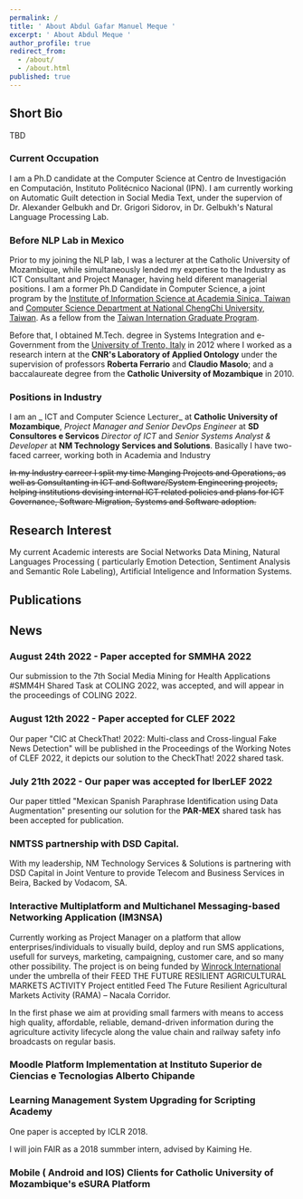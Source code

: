 ```yaml
---
permalink: /
title: ' About Abdul Gafar Manuel Meque '
excerpt: ' About Abdul Meque '
author_profile: true
redirect_from:
  - /about/
  - /about.html
published: true
---
```



## Short Bio
TBD

### Current Occupation
I am a Ph.D candidate at the Computer Science at Centro de Investigación en Computación, Instituto Politécnico Nacional (IPN). I am currently working on Automatic Guilt detection in Social Media Text, under the supervion of Dr. Alexander Gelbukh and Dr. Grigori Sidorov, in Dr. Gelbukh's Natural Language Processing Lab.

### Before NLP Lab in Mexico
Prior to my joining the NLP lab, I was a lecturer at the Catholic University of Mozambique, while simultaneously lended my expertise to the Industry as ICT Consultant and Project Manager, having held diferent managerial positions.
I am a former Ph.D Candidate in Computer Science, a joint program by the [Institute of Information Science at Academia Sinica, Taiwan](http://www.iis.sinica.edu.tw "IIS Sinica") and [Computer Science Department at National ChengChi University, Taiwan](http://cs.nccu.edu.tw "CS at NCCU"). As a fellow from the [Taiwan Internation Graduate Program](tigp.sinica.edu.tw "TIGP").

Before that, I obtained M.Tech. degree in Systems Integration and e-Government from the [University of Trento, Italy](https://www.disi.unitn.it "UNITN") in 2012 where I worked as a research intern at the **CNR's Laboratory of Applied Ontology** under the supervision of professors **Roberta Ferrario** and **Claudio Masolo**; and a baccalaureate degree from the **Catholic University of Mozambique** in 2010.

### Positions in Industry
I am an  _ ICT and Computer Science Lecturer_ at **Catholic University of Mozambique**, _Project Manager and Senior DevOps Engineer_  at **SD Consultores e Servicos** _Director of ICT_ and _Senior Systems Analyst & Developer_ at **NM Technology Services and Solutions**. 
Basically I have two-faced carreer, working both in Academia and Industry

~~In my  Industry carreer I split my time Manging Projects and Operations, as well as Consultanting  in ICT and Software/System Engineering projects, helping institutions devising internal ICT related policies and plans for  ICT Governance, Software Migration, Systems and Software adoption.~~

## 


## Research Interest
My current Academic interests are Social Networks Data Mining, Natural Languages Processing ( particularly Emotion Detection, Sentiment Analysis and Semantic Role Labeling), Artificial Inteligence and Information Systems. 

## Publications




## News
### August 24th 2022 - Paper accepted for SMMHA 2022
Our submission to the 7th Social Media Mining for Health Applications #SMM4H Shared Task at COLING 2022, was accepted, and will appear in the proceedings of COLING 2022.

### August 12th 2022 - Paper accepted for CLEF 2022 
Our paper  "CIC at CheckThat! 2022: Multi-class and Cross-lingual Fake News Detection" will be published in the Proceedings of the Working Notes of CLEF 2022, it depicts our solution to the CheckThat! 2022 shared task.

### July 21th 2022 - Our paper was accepted for IberLEF 2022
Our paper tittled "Mexican Spanish Paraphrase Identification using Data
Augmentation" presenting our solution for the **PAR-MEX** shared task has been accepted for publication.

### NMTSS partnership with DSD Capital.
With my leadership,  NM Technology Services & Solutions is partnering with DSD Capital in Joint Venture to provide Telecom and Business Services in Beira, Backed by Vodacom, SA.

### Interactive Multiplatform and Multichanel Messaging-based Networking Application (IM3NSA)
Currently working as Project Manager on a platform that allow enterprises/individuals to visually build, deploy and run SMS applications, usefull for surveys, marketing, campaigning, customer care, and so many other possibility. The project is on being funded by [Winrock International](https://www.winrock.org/project/rama/ "WINROCK RAMA") under the umbrella of their FEED THE FUTURE RESILIENT AGRICULTURAL MARKETS ACTIVITY Project entitled Feed The Future Resilient Agricultural Markets Activity (RAMA) – Nacala Corridor.
 
In the first phase we aim at providing small farmers with means to access high quality, affordable, reliable, demand-driven information during the agriculture activity lifecycle along the value chain and railway safety info broadcasts on regular basis.

### Moodle Platform Implementation at Instituto Superior de Ciencias e Tecnologias Alberto Chipande

### Learning Management System Upgrading for Scripting Academy
One paper is accepted by ICLR 2018.

I will join FAIR as a 2018 summber intern, advised by Kaiming He. 

### Mobile ( Android and IOS) Clients for Catholic University of Mozambique's eSURA Platform
